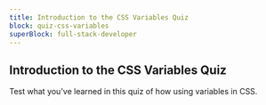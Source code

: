 ```yaml
---
title: Introduction to the CSS Variables Quiz
block: quiz-css-variables
superBlock: full-stack-developer
---
```


## Introduction to the CSS Variables Quiz

Test what you've learned in this quiz of how using variables in CSS.
